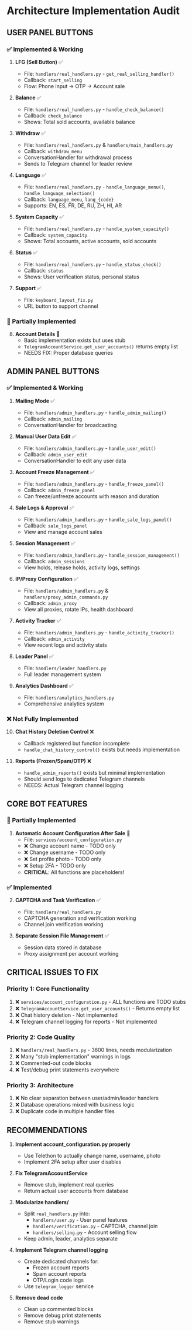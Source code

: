 # Architecture Implementation Audit

## USER PANEL BUTTONS

### ✅ Implemented & Working
1. **LFG (Sell Button)** ✅
   - File: `handlers/real_handlers.py` - `get_real_selling_handler()`
   - Callback: `start_selling`
   - Flow: Phone input → OTP → Account sale
   
2. **Balance** ✅
   - File: `handlers/real_handlers.py` - `handle_check_balance()`
   - Callback: `check_balance`
   - Shows: Total sold accounts, available balance

3. **Withdraw** ✅
   - File: `handlers/real_handlers.py` & `handlers/main_handlers.py`
   - Callback: `withdraw_menu`
   - ConversationHandler for withdrawal process
   - Sends to Telegram channel for leader review

4. **Language** ✅
   - File: `handlers/real_handlers.py` - `handle_language_menu()`, `handle_language_selection()`
   - Callback: `language_menu`, `lang_{code}`
   - Supports: EN, ES, FR, DE, RU, ZH, HI, AR

5. **System Capacity** ✅
   - File: `handlers/real_handlers.py` - `handle_system_capacity()`
   - Callback: `system_capacity`
   - Shows: Total accounts, active accounts, sold accounts

6. **Status** ✅
   - File: `handlers/real_handlers.py` - `handle_status_check()`
   - Callback: `status`
   - Shows: User verification status, personal status

7. **Support** ✅
   - File: `keyboard_layout_fix.py`
   - URL button to support channel

### 💠 Partially Implemented
8. **Account Details** 💠
   - Basic implementation exists but uses stub
   - `TelegramAccountService.get_user_accounts()` returns empty list
   - NEEDS FIX: Proper database queries

## ADMIN PANEL BUTTONS

### ✅ Implemented & Working
1. **Mailing Mode** ✅
   - File: `handlers/admin_handlers.py` - `handle_admin_mailing()`
   - Callback: `admin_mailing`
   - ConversationHandler for broadcasting

2. **Manual User Data Edit** ✅
   - File: `handlers/admin_handlers.py` - `handle_user_edit()`
   - Callback: `admin_user_edit`
   - ConversationHandler to edit any user data

3. **Account Freeze Management** ✅
   - File: `handlers/admin_handlers.py` - `handle_freeze_panel()`
   - Callback: `admin_freeze_panel`
   - Can freeze/unfreeze accounts with reason and duration

4. **Sale Logs & Approval** ✅
   - File: `handlers/admin_handlers.py` - `handle_sale_logs_panel()`
   - Callback: `sale_logs_panel`
   - View and manage account sales

5. **Session Management** ✅
   - File: `handlers/admin_handlers.py` - `handle_session_management()`
   - Callback: `admin_sessions`
   - View holds, release holds, activity logs, settings

6. **IP/Proxy Configuration** ✅
   - File: `handlers/admin_handlers.py` & `handlers/proxy_admin_commands.py`
   - Callback: `admin_proxy`
   - View all proxies, rotate IPs, health dashboard

7. **Activity Tracker** ✅
   - File: `handlers/admin_handlers.py` - `handle_activity_tracker()`
   - Callback: `admin_activity`
   - View recent logs and activity stats

8. **Leader Panel** ✅
   - File: `handlers/leader_handlers.py`
   - Full leader management system

9. **Analytics Dashboard** ✅
   - File: `handlers/analytics_handlers.py`
   - Comprehensive analytics system

### ❌ Not Fully Implemented
10. **Chat History Deletion Control** ❌
    - Callback registered but function incomplete
    - `handle_chat_history_control()` exists but needs implementation

11. **Reports (Frozen/Spam/OTP)** ❌
    - `handle_admin_reports()` exists but minimal implementation
    - Should send logs to dedicated Telegram channels
    - NEEDS: Actual Telegram channel logging

## CORE BOT FEATURES

### 💠 Partially Implemented
1. **Automatic Account Configuration After Sale** 💠
   - File: `services/account_configuration.py`
   - ❌ Change account name - TODO only
   - ❌ Change username - TODO only  
   - ❌ Set profile photo - TODO only
   - ❌ Setup 2FA - TODO only
   - **CRITICAL**: All functions are placeholders!

### ✅ Implemented
2. **CAPTCHA and Task Verification** ✅
   - File: `handlers/real_handlers.py`
   - CAPTCHA generation and verification working
   - Channel join verification working

3. **Separate Session File Management** ✅
   - Session data stored in database
   - Proxy assignment per account working

## CRITICAL ISSUES TO FIX

### Priority 1: Core Functionality
1. ❌ `services/account_configuration.py` - ALL functions are TODO stubs
2. ❌ `TelegramAccountService.get_user_accounts()` - Returns empty list
3. ❌ Chat history deletion - Not implemented
4. ❌ Telegram channel logging for reports - Not implemented

### Priority 2: Code Quality
1. ❌ `handlers/real_handlers.py` - 3600 lines, needs modularization
2. ❌ Many "stub implementation" warnings in logs
3. ❌ Commented-out code blocks
4. ❌ Test/debug print statements everywhere

### Priority 3: Architecture
1. ❌ No clear separation between user/admin/leader handlers
2. ❌ Database operations mixed with business logic
3. ❌ Duplicate code in multiple handler files

## RECOMMENDATIONS

1. **Implement account_configuration.py properly**
   - Use Telethon to actually change name, username, photo
   - Implement 2FA setup after user disables
   
2. **Fix TelegramAccountService**
   - Remove stub, implement real queries
   - Return actual user accounts from database

3. **Modularize handlers/**
   - Split `real_handlers.py` into:
     - `handlers/user.py` - User panel features
     - `handlers/verification.py` - CAPTCHA, channel join
     - `handlers/selling.py` - Account selling flow
   - Keep admin, leader, analytics separate

4. **Implement Telegram channel logging**
   - Create dedicated channels for:
     - Frozen account reports
     - Spam account reports  
     - OTP/Login code logs
   - Use `telegram_logger` service

5. **Remove dead code**
   - Clean up commented blocks
   - Remove debug print statements
   - Remove stub warnings
